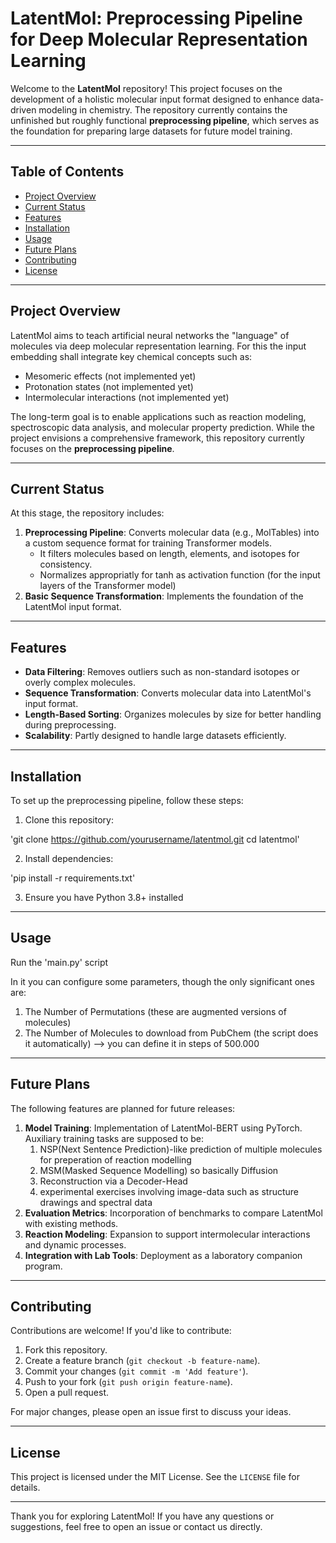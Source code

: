 # LatentMol: Preprocessing Pipeline for Deep Molecular Representation Learning

Welcome to the **LatentMol** repository! This project focuses on the development of a holistic molecular input format designed to enhance data-driven modeling in chemistry. The repository currently contains the unfinished but roughly functional **preprocessing pipeline**, which serves as the foundation for preparing large datasets for future model training.

---

## Table of Contents
- [Project Overview](#project-overview)
- [Current Status](#current-status)
- [Features](#features)
- [Installation](#installation)
- [Usage](#usage)
- [Future Plans](#future-plans)
- [Contributing](#contributing)
- [License](#license)

---

## Project Overview

LatentMol aims to teach artificial neural networks the "language" of molecules via deep molecular representation learning. 
For this the input embedding shall integrate key chemical concepts such as:
- Mesomeric effects (not implemented yet)
- Protonation states (not implemented yet)
- Intermolecular interactions (not implemented yet)

The long-term goal is to enable applications such as reaction modeling, spectroscopic data analysis, and molecular property prediction. While the project envisions a comprehensive framework, this repository currently focuses on the **preprocessing pipeline**.

---

## Current Status

At this stage, the repository includes:
1. **Preprocessing Pipeline**: Converts molecular data (e.g., MolTables) into a custom sequence format for training Transformer models.
   - It filters molecules based on length, elements, and isotopes for consistency.
   - Normalizes appropriatly for tanh as activation function (for the input layers of the Transformer model)
2. **Basic Sequence Transformation**: Implements the foundation of the LatentMol input format.

---

## Features

- **Data Filtering**: Removes outliers such as non-standard isotopes or overly complex molecules.
- **Sequence Transformation**: Converts molecular data into LatentMol's input format.
- **Length-Based Sorting**: Organizes molecules by size for better handling during preprocessing.
- **Scalability**: Partly designed to handle large datasets efficiently.

---

## Installation

To set up the preprocessing pipeline, follow these steps:

1. Clone this repository:


'git clone https://github.com/yourusername/latentmol.git
cd latentmol'


2. Install dependencies:


'pip install -r requirements.txt'


3. Ensure you have Python 3.8+ installed 
---

## Usage

Run the 'main.py' script

In it you can configure some parameters, though the only significant ones are:
1. The Number of Permutations (these are augmented versions of molecules)
2. The Number of Molecules to download from PubChem (the script does it automatically) --> you can define it in steps of 500.000

---

## Future Plans

The following features are planned for future releases:
1. **Model Training**: Implementation of LatentMol-BERT using PyTorch. Auxiliary training tasks are supposed to be:
   1. NSP(Next Sentence Prediction)-like prediction of multiple molecules for preperation of reaction modelling
   2. MSM(Masked Sequence Modelling) so basically Diffusion
   3. Reconstruction via a Decoder-Head
   4. experimental exercises involving image-data such as structure drawings and spectral data 
3. **Evaluation Metrics**: Incorporation of benchmarks to compare LatentMol with existing methods.
4. **Reaction Modeling**: Expansion to support intermolecular interactions and dynamic processes.
5. **Integration with Lab Tools**: Deployment as a laboratory companion program.

---

## Contributing

Contributions are welcome! If you'd like to contribute:
1. Fork this repository.
2. Create a feature branch (`git checkout -b feature-name`).
3. Commit your changes (`git commit -m 'Add feature'`).
4. Push to your fork (`git push origin feature-name`).
5. Open a pull request.

For major changes, please open an issue first to discuss your ideas.

---

## License

This project is licensed under the MIT License. See the `LICENSE` file for details.

---

Thank you for exploring LatentMol! If you have any questions or suggestions, feel free to open an issue or contact us directly.

